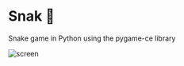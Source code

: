 # Snak :snake:
Snake game in Python using the pygame-ce library

![screen](https://github.com/JustNumie/snak/assets/108701175/5e58d961-6f3f-45cd-9833-ffcee926e788)

